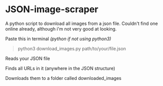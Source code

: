 # JSON-image-scraper
A python script to download all images from a json file. Couldn't find one online already, although i'm not very good at looking.

Paste this in terminal <i>(python if not using python3)</i>
> python3 download_images.py path/to/your/file.json

Reads your JSON file

Finds all URLs in it (anywhere in the JSON structure)

Downloads them to a folder called downloaded_images
